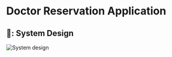 # Doctor Reservation Application


## 🎨: System Design
![System design](https://github.com/user-attachments/assets/2d2f2427-4ac2-44c7-934a-bc5a07344a3e)
